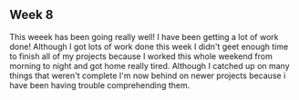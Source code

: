 ## Week 8 ##

This weeek has been going really well! I have been getting a lot of work done! 
Although I got lots of work done this week I didn't geet enough time to finish all of my projects because I worked this whole weekend from morning to night and got home really tired. Although I catched up on many things that weren't complete I'm now behind on newer projects because i have been having trouble comprehending them.